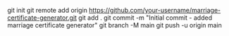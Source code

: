 git init
git remote add origin https://github.com/your-username/marriage-certificate-generator.git
git add .
git commit -m "Initial commit - added marriage certificate generator"
git branch -M main
git push -u origin main

